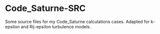 # Code_Saturne-SRC
Some source files for my Code_Saturne calculations cases. Adapted for k-epsilon and Rij-epsilon turbulence models.
